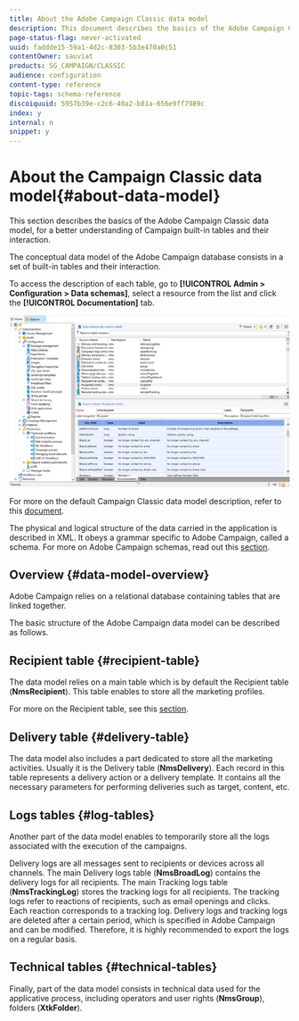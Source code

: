 ```yaml
---
title: About the Adobe Campaign Classic data model
description: This document describes the basics of the Adobe Campaign Classic data model.
page-status-flag: never-activated
uuid: faddde15-59a1-4d2c-8303-5b3e470a0c51
contentOwner: sauviat
products: SG_CAMPAIGN/CLASSIC
audience: configuration
content-type: reference
topic-tags: schema-reference
discoiquuid: 5957b39e-c2c6-40a2-b81a-656e9ff7989c
index: y
internal: n
snippet: y
---
```


# About the Campaign Classic data model{#about-data-model}

This section describes the basics of the Adobe Campaign Classic data model, for a better understanding of Campaign built-in tables and their interaction.

The conceptual data model of the Adobe Campaign database consists in a set of built-in tables and their interaction.

To access the description of each table, go to **[!UICONTROL Admin > Configuration > Data schemas]**, select a resource from the list and click the **[!UICONTROL Documentation]** tab.

![](assets/data-model_documentation-tab.png)

For more on the default Campaign Classic data model description, refer to this [document](https://final-docs.campaign.adobe.com/doc/AC/en/technicalResources/_Datamodel_Description_of_the_main_tables.html).

The physical and logical structure of the data carried in the application is described in XML. It obeys a grammar specific to Adobe Campaign, called a schema. For more on Adobe Campaign schemas, read out this [section](../../configuration/using/about-schema-reference.md).

## Overview {#data-model-overview}

Adobe Campaign relies on a relational database containing tables that are linked together.

The basic structure of the Adobe Campaign data model can be described as follows.

## Recipient table {#recipient-table}

The data model relies on a main table which is by default the Recipient table (**NmsRecipient**). This table enables to store all the marketing profiles.

For more on the Recipient table, see this [section](../../configuration/using/default-recipient-table.md).

## Delivery table {#delivery-table}

The data model also includes a part dedicated to store all the marketing activities. Usually it is the Delivery table (**NmsDelivery**). Each record in this table represents a delivery action or a delivery template. It contains all the necessary parameters for performing deliveries such as target, content, etc.

## Logs tables {#log-tables}

Another part of the data model enables to temporarily store all the logs associated with the execution of the campaigns.

Delivery logs are all messages sent to recipients or devices across all channels. The main Delivery logs table (**NmsBroadLog**) contains the delivery logs for all recipients.
The main Tracking logs table (**NmsTrackingLog**) stores the tracking logs for all recipients. The tracking logs refer to reactions of recipients, such as email openings and clicks. Each reaction corresponds to a tracking log.
Delivery logs and tracking logs are deleted after a certain period, which is specified in Adobe Campaign and can be modified. Therefore, it is highly recommended to export the logs on a regular basis.

## Technical tables {#technical-tables}

Finally, part of the data model consists in technical data used for the applicative process, including operators and user rights (**NmsGroup**), folders (**XtkFolder**).